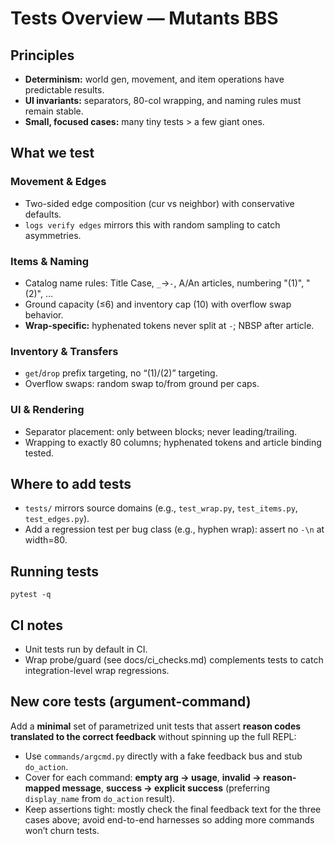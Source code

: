 # Tests Overview — Mutants BBS

## Principles
- **Determinism:** world gen, movement, and item operations have predictable results.
- **UI invariants:** separators, 80-col wrapping, and naming rules must remain stable.
- **Small, focused cases:** many tiny tests > a few giant ones.

## What we test

### Movement & Edges
- Two-sided edge composition (cur vs neighbor) with conservative defaults.
- `logs verify edges` mirrors this with random sampling to catch asymmetries.

### Items & Naming
- Catalog name rules: Title Case, `_`→`-`, A/An articles, numbering "(1)", "(2)", …
- Ground capacity (≤6) and inventory cap (10) with overflow swap behavior.
- **Wrap-specific:** hyphenated tokens never split at `-`; NBSP after article.

### Inventory & Transfers
- `get`/`drop` prefix targeting, no “(1)/(2)” targeting.
- Overflow swaps: random swap to/from ground per caps.

### UI & Rendering
- Separator placement: only between blocks; never leading/trailing.
- Wrapping to exactly 80 columns; hyphenated tokens and article binding tested.

## Where to add tests
- `tests/` mirrors source domains (e.g., `test_wrap.py`, `test_items.py`, `test_edges.py`).
- Add a regression test per bug class (e.g., hyphen wrap): assert no `-\n` at width=80.

## Running tests

```
pytest -q
```

## CI notes
- Unit tests run by default in CI.
- Wrap probe/guard (see docs/ci_checks.md) complements tests to catch integration-level wrap regressions.

## New core tests (argument-command)
Add a **minimal** set of parametrized unit tests that assert **reason codes translated to the correct feedback** without spinning up the full REPL:

- Use `commands/argcmd.py` directly with a fake feedback bus and stub `do_action`.
- Cover for each command: **empty arg → usage**, **invalid → reason-mapped message**, **success → explicit success** (preferring `display_name` from `do_action` result).
- Keep assertions tight: mostly check the final feedback text for the three cases above; avoid end-to-end harnesses so adding more commands won’t churn tests.
